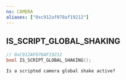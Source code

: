 ```yaml
---
ns: CAMERA
aliases: ["0xc912af078af19212"]
---
```

## IS_SCRIPT_GLOBAL_SHAKING

```c
// 0xC912AF078AF19212
bool IS_SCRIPT_GLOBAL_SHAKING();
```

```
Is a scripted camera global shake active?
```
